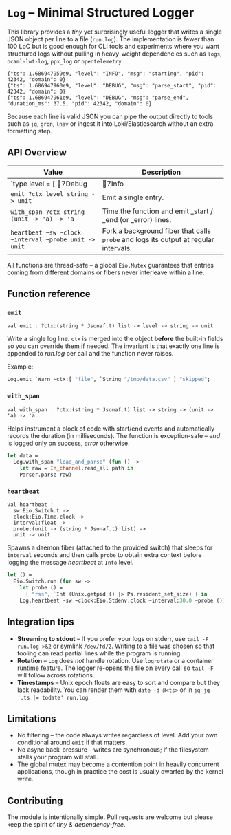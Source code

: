 # `Log` – Minimal Structured Logger

This library provides a *tiny* yet surprisingly useful logger that writes
a single JSON object per line to a file (`run.log`).  The implementation
is fewer than 100 LoC but is good enough for CLI tools and experiments
where you want structured logs without pulling in heavy-weight
dependencies such as `logs`, `ocaml-lwt-log`, `ppx_log` or `opentelemetry`.

```text
{"ts": 1.686947959e9, "level": "INFO", "msg": "starting", "pid": 42342, "domain": 0}
{"ts": 1.686947960e9, "level": "DEBUG", "msg": "parse_start", "pid": 42342, "domain": 0}
{"ts": 1.686947961e9, "level": "DEBUG", "msg": "parse_end", "duration_ms": 37.5, "pid": 42342, "domain": 0}
```

Because each line is valid JSON you can pipe the output directly to tools
such as `jq`, `gron`, `lnav` or ingest it into Loki/Elasticsearch without
an extra formatting step.


## API Overview

| Value | Description |
|-------|-------------|
| `type level = [ 7Debug | 7Info | 7Warn | 7Error ]` | Log severity. |
| `emit ?ctx level string -> unit` | Emit a single entry. |
| `with_span ?ctx string (unit -> 'a) -> 'a` | Time the function and emit _start / _end (or _error) lines. |
| `heartbeat ~sw ~clock ~interval ~probe unit -> unit` | Fork a background fiber that calls `probe` and logs its output at regular intervals. |

All functions are thread-safe – a global `Eio.Mutex` guarantees that
entries coming from different domains or fibers never interleave within
a line.


## Function reference

### `emit`

```
val emit : ?ctx:(string * Jsonaf.t) list -> level -> string -> unit
```

Write a single log line. `ctx` is merged into the object **before** the
built-in fields so you can override them if needed.  The invariant is
that exactly one line is appended to *run.log* per call and the function
never raises.

Example:

```ocaml
Log.emit `Warn ~ctx:[ "file", `String "/tmp/data.csv" ] "skipped";
```


### `with_span`

```
val with_span : ?ctx:(string * Jsonaf.t) list -> string -> (unit -> 'a) -> 'a
```

Helps instrument a block of code with start/end events and automatically
records the duration (in milliseconds).  The function is exception-safe –
_end_ is logged only on success, _error_ otherwise.

```ocaml
let data =
  Log.with_span "load_and_parse" (fun () ->
    let raw = In_channel.read_all path in
    Parser.parse raw)
```


### `heartbeat`

```
val heartbeat :
  sw:Eio.Switch.t ->
  clock:Eio.Time.clock ->
  interval:float ->
  probe:(unit -> (string * Jsonaf.t) list) ->
  unit -> unit
```

Spawns a daemon fiber (attached to the provided switch) that sleeps for
`interval` seconds and then calls `probe` to obtain extra context before
logging the message *heartbeat* at `Info` level.

```ocaml
let () =
  Eio.Switch.run (fun sw ->
    let probe () =
      [ "rss", `Int (Unix.getpid () |> Ps.resident_set_size) ] in
    Log.heartbeat ~sw ~clock:Eio.Stdenv.clock ~interval:30.0 ~probe ())
```


## Integration tips

* **Streaming to stdout** – If you prefer your logs on stderr, use `tail
  -F run.log >&2` or symlink `/dev/fd/2`.  Writing to a file was chosen
  so that tooling can read partial lines while the program is running.
* **Rotation** – `Log` does *not* handle rotation.  Use `logrotate` or a
  container runtime feature.  The logger re-opens the file on every call
  so `tail -F` will follow across rotations.
* **Timestamps** – Unix epoch floats are easy to sort and compare but
  they lack readability.  You can render them with `date -d @<ts>` or in
  `jq`: `jq '.ts |= todate' run.log`.


## Limitations

* No filtering – the code always writes regardless of level.  Add your
  own conditional around `emit` if that matters.
* No async back-pressure – writes are synchronous; if the filesystem
  stalls your program will stall.
* The global mutex may become a contention point in heavily concurrent
  applications, though in practice the cost is usually dwarfed by the
  kernel write.


## Contributing

The module is intentionally simple.  Pull requests are welcome but please
keep the spirit of _tiny & dependency-free_.

